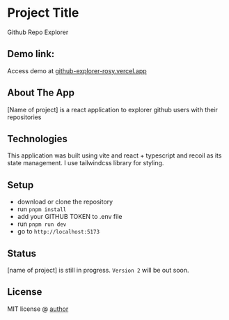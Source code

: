 # Project Title
Github Repo Explorer

## Demo link:
Access demo at [github-explorer-rosy.vercel.app](https://github-explorer-rosy.vercel.app/)

## About The App
[Name of project] is a react application to explorer github users with their repositories

## Technologies
This application was built using vite and react + typescript and recoil as its state management. I use tailwindcss library for styling.

## Setup
- download or clone the repository
- run `pnpm install`
- add your GITHUB TOKEN to .env file
- run `pnpm run dev`
- go to `http://localhost:5173`

## Status
[name of project] is still in progress. `Version 2` will be out soon.

## License

MIT license @ [author](author.com)
